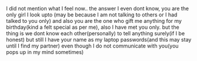 

I did not mention what I feel now.. the answer I even dont know, you are the only girl I look upto 
(may be because I am not talking to others or I had talked to you only) 
and also you are the one who gift me anything for my birthday(kind a felt special as per me), also I have met you only.
but the thing is we dont know each other(personally) to tell anything surely(if I be honest) but still I have your name as my laptop passwords(and this may stay until I find my partner) 
even though I do not communicate with you(you pops up in my mind sometimes) 
